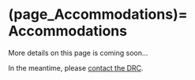 (page_Accommodations)=
Accommodations
=======================

More details on this page is coming soon...

In the meantime, please [contact the DRC](https://students.ok.ubc.ca/academic-success/disability-resources/).

